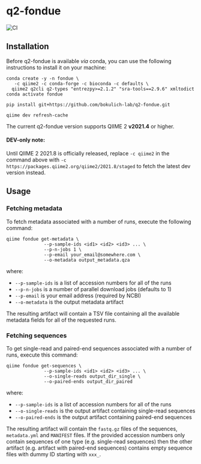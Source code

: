 # q2-fondue 
![CI](https://github.com/bokulich-lab/q2-fondue/actions/workflows/ci.yml/badge.svg)

## Installation

Before q2-fondue is available *via* conda, you can use the following instructions to install it on your machine:

```shell
conda create -y -n fondue \
   -c qiime2 -c conda-forge -c bioconda -c defaults \
  qiime2 q2cli q2-types "entrezpy>=2.1.2" "sra-tools==2.9.6" xmltodict
conda activate fondue

pip install git+https://github.com/bokulich-lab/q2-fondue.git

qiime dev refresh-cache
```

The current q2-fondue version supports QIIME 2 **v2021.4** or higher.

#### DEV-only note:
Until QIIME 2 2021.8 is officially released, replace `-c qiime2` in the command above with
`-c https://packages.qiime2.org/qiime2/2021.8/staged` to fetch the latest dev version instead.

## Usage
### Fetching metadata

To fetch metadata associated with a number of runs, execute the following command:

```shell
qiime fondue get-metadata \
              --p-sample-ids <id1> <id2> <id3> ... \
              --p-n-jobs 1 \
              --p-email your_email@somewhere.com \
              --o-metadata output_metadata.qza
```

where:
- `--p-sample-ids` is a list of accession numbers for all of the runs
- `--p-n-jobs` is a number of parallel download jobs (defaults to 1)
- `--p-email` is your email address (required by NCBI)
- `--o-metadata` is the output metadata artifact

The resulting artifact will contain a TSV file containing all the available metadata fields
for all of the requested runs.

### Fetching sequences
To get single-read and paired-end sequences associated with a number of runs, execute this command:
```shell
qiime fondue get-sequences \
              --p-sample-ids <id1> <id2> <id3> ... \
              --o-single-reads output_dir_single \
              --o-paired-ends output_dir_paired
```

where:
- `--p-sample-ids` is a list of accession numbers for all of the runs
- `--o-single-reads` is the output artifact containing single-read sequences
- `--o-paired-ends` is the output artifact containing paired-end sequences

The resulting artifact will contain the `fastq.gz` files of the sequences, `metadata.yml` and `MANIFEST` files. If the provided accession numbers only contain sequences of one type (e.g. single-read sequences) then the other artifact (e.g. artifact with paired-end sequences) contains empty sequence files with dummy ID starting with `xxx_`.

